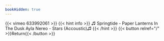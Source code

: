 ```yaml
---
bookHidden: true
---
```


{{< vimeo 633992061 >}}
{{< hint info >}}
♫ Springtide - Paper Lanterns In The Dusk
Ayla Nereo - Stars (Accoustic)♫
{{< /hint >}}
{{< button relref="/" >}}Return{{< /button >}}
